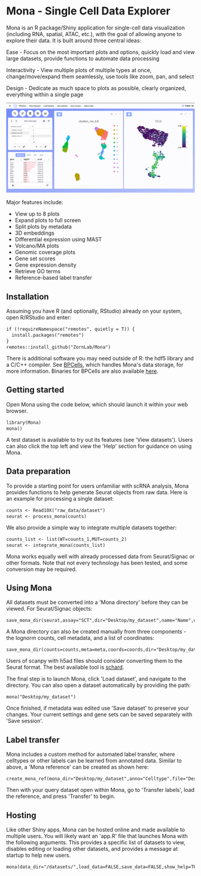 # Mona - Single Cell Data Explorer

Mona is an R package/Shiny application for single-cell data visualization (including RNA, spatial, ATAC, etc.), with the goal of allowing anyone to explore their data. It is built around three central ideas:


Ease - Focus on the most important plots and options, quickly load and view large datasets, provide functions to automate data processing

Interactivity - View multiple plots of multiple types at once, change/move/expand them seamlessly, use tools like zoom, pan, and select 

Design - Dedicate as much space to plots as possible, clearly organized, everything within a single page


![](github/screenshot.png)


Major features include:

- View up to 8 plots
- Expand plots to full screen
- Split plots by metadata
- 3D embeddings
- Differential expression using MAST
- Volcano/MA plots
- Genomic coverage plots
- Gene set scores
- Gene expression density
- Retrieve GO terms
- Reference-based label transfer


## Installation

Assuming you have R (and optionally, RStudio) already on your system, open R/RStudio and enter:

```
if (!requireNamespace("remotes", quietly = T)) {
  install.packages("remotes")
}
remotes::install_github("ZornLab/Mona")
```
There is additional software you may need outside of R: the hdf5 library and a C/C++ compiler. See [BPCells](https://github.com/bnprks/BPCells), which handles Mona's data storage, for more information. Binaries for BPCells are also available [here](https://bnprks.r-universe.dev/BPCells).

## Getting started

Open Mona using the code below, which should launch it within your web browser.

```
library(Mona)
mona()
```

A test dataset is available to try out its features (see 'View datasets'). Users can also click the top left and view the 'Help' section for guidance on using Mona.

## Data preparation

To provide a starting point for users unfamiliar with scRNA analysis, Mona provides functions to help generate Seurat objects from raw data. Here is an example for processing a single dataset: 

```
counts <- Read10X("raw_data/dataset")
seurat <- process_mona(counts)
```

We also provide a simple way to integrate multiple datasets together:

```
counts_list <- list(WT=counts_1,MUT=counts_2)
seurat <- integrate_mona(counts_list)
```

Mona works equally well with already processed data from Seurat/Signac or other formats. Note that not every technology has been tested, and some conversion may be required.

## Using Mona

All datasets must be converted into a 'Mona directory' before they can be viewed. For Seurat/Signac objects:

```
save_mona_dir(seurat,assay="SCT",dir="Desktop/my_dataset",name="Name",description="Description",species="human")
```

A Mona directory can also be created manually from three components - the lognorm counts, cell metadata, and a list of coordinates:

```
save_mona_dir(counts=counts,meta=meta,coords=coords,dir="Desktop/my_dataset",name="Name",description="Description",species="human")
```

Users of scanpy with h5ad files should consider converting them to the Seurat format. The best available tool is [schard](https://github.com/cellgeni/schard).

The final step is to launch Mona, click 'Load dataset', and navigate to the directory. You can also open a dataset automatically by providing the path:

```
mona("Desktop/my_dataset")
```

Once finished, if metadata was edited use 'Save dataset' to preserve your changes. Your current settings and gene sets can be saved separately with 'Save session'. 

## Label transfer

Mona includes a custom method for automated label transfer, where celltypes or other labels can be learned from annotated data. Similar to above, a 'Mona reference' can be created as shown here:

```
create_mona_ref(mona_dir="Desktop/my_dataset",anno="Celltype",file="Desktop/my_ref",species="human",type="RNA",norm="SCT")
```

Then with your query dataset open within Mona, go to 'Transfer labels', load the reference, and press 'Transfer' to begin. 

## Hosting

Like other Shiny apps, Mona can be hosted online and made available to multiple users. You will likely want an 'app.R' file that launches Mona with the following arguments. This provides a specific list of datasets to view, disables editing or loading other datasets, and provides a message at startup to help new users.

```
mona(data_dir="/datasets/",load_data=FALSE,save_data=FALSE,show_help=TRUE)
```

